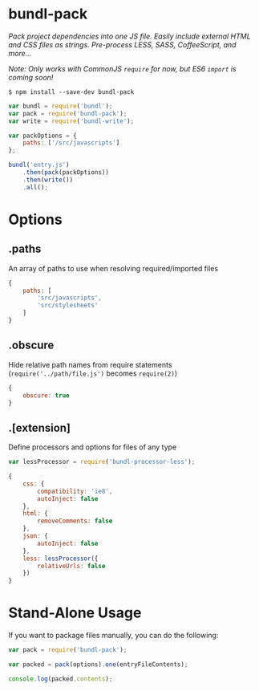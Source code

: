 # bundl-pack

*Pack project dependencies into one JS file. Easily include external HTML and CSS files as strings. Pre-process LESS, SASS, CoffeeScript, and more...*

*Note: Only works with CommonJS `require` for now, but ES6 `import` is coming soon!*

```
$ npm install --save-dev bundl-pack
```

```js
var bundl = require('bundl');
var pack = require('bundl-pack');
var write = require('bundl-write');

var packOptions = {
    paths: ['/src/javascripts']
};

bundl('entry.js')
    .then(pack(packOptions))
    .then(write())
    .all();
```

# Options

## .paths
An array of paths to use when resolving required/imported files
```js
{
    paths: [
        'src/javascripts',
        'src/stylesheets'
    ]
}
```

## .obscure
Hide relative path names from require statements (`require('../path/file.js')` becomes `require(2)`)
```js
{
    obscure: true
}
```

## .[extension]
Define processors and options for files of any type
```js
var lessProcessor = require('bundl-processor-less');

{
    css: {
        compatibility: 'ie8',
        autoInject: false
    },
    html: {
        removeComments: false
    },
    json: {
        autoInject: false
    },
    less: lessProcessor({
        relativeUrls: false
    })
}
```

# Stand-Alone Usage

If you want to package files manually, you can do the following:

```js
var pack = require('bundl-pack');

var packed = pack(options).one(entryFileContents);

console.log(packed.contents);
```
